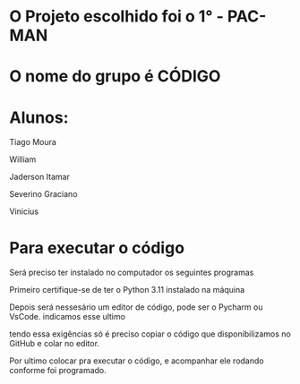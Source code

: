 # O Projeto escolhido foi o 1° - PAC-MAN

# O nome do grupo é CÓDIGO

# Alunos:
Tiago Moura

William  

Jaderson Itamar

Severino Graciano

Vinicius


# Para executar o código
Será preciso ter instalado no computador os seguintes programas

Primeiro certifique-se de ter o Python 3.11 instalado na máquina

Depois será nessesário um editor de código, pode ser o Pycharm ou VsCode. indicamos esse ultimo

tendo essa exigências só é preciso copiar o código que disponibilizamos no GitHub e colar no editor.

Por ultimo colocar pra executar o código, e acompanhar ele rodando conforme foi programado.




